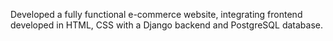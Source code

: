 Developed a fully functional e-commerce website, integrating frontend developed in HTML, CSS
with a Django backend and PostgreSQL database.
